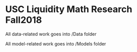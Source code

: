 # USC Liquidity Math Research Fall2018

All data-related work goes into /Data folder

All model-related work goes into /Models folder
